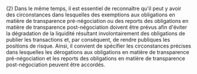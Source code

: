 (2) Dans le même temps, il est essentiel de reconnaître qu'il peut y avoir des circonstances dans lesquelles des exemptions aux obligations en matière de transparence pré-négociation ou des reports des obligations en matière de transparence post-négociation doivent être prévus afin d'éviter la dégradation de la liquidité résultant involontairement des obligations de publier les transactions et, par conséquent, de rendre publiques les positions de risque. Ainsi, il convient de spécifier les circonstances précises dans lesquelles les dérogations aux obligations en matière de transparence pré-négociation et les reports des obligations en matière de transparence post-négociation peuvent être accordés.